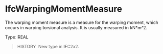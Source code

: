 # IfcWarpingMomentMeasure

The warping moment measure is a measure for the warping moment, which occurs in warping torsional analysis. It is usually measured in kN\*m\^2.

Type: REAL

> HISTORY&nbsp; New type in IFC2x2.
